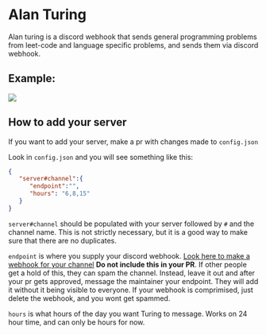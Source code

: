 # Alan Turing

Alan turing is a discord webhook that sends general programming problems from leet-code and language specific problems, and sends them via discord webhook.

## Example:

![]('Example.png')

## How to add your server

If you want to add your server, make a pr with changes made to `config.json`

Look in `config.json` and you will see something like this:

```JSON
{
   "server#channel":{
      "endpoint":"",
      "hours": "6,8,15"
   }
}

```

`server#channel` should be populated with your server followed by `#` and the channel name. This is not strictly necessary, but it is a good way to make sure that there are no duplicates.

`endpoint` is where you supply your discord webhook. [Look here to make a webhook for your channel](https://support.discord.com/hc/en-us/articles/228383668-Intro-to-Webhooks) **Do not include this in your PR**. If other people get a hold of this, they can spam the channel. Instead, leave it out and after your pr gets approved, message the maintainer your endpoint. They will add it without it being visible to everyone. If your webhook is comprimised, just delete the webhook, and you wont get spammed. 

`hours` is what hours of the day you want Turing to message. Works on 24 hour time, and can only be hours for now.
